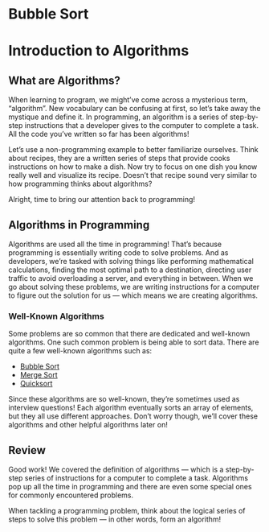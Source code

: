 # Bubble Sort
# Introduction to Algorithms

## What are Algorithms?
When learning to program, we might’ve come across a mysterious term, “algorithm”. New vocabulary can be confusing at first, so let’s take away the mystique and define it. In programming, an algorithm is a series of step-by-step instructions that a developer gives to the computer to complete a task. All the code you’ve written so far has been algorithms!

Let’s use a non-programming example to better familiarize ourselves. Think about recipes, they are a written series of steps that provide cooks instructions on how to make a dish. Now try to focus on one dish you know really well and visualize its recipe. Doesn’t that recipe sound very similar to how programming thinks about algorithms?

Alright, time to bring our attention back to programming!

## Algorithms in Programming
Algorithms are used all the time in programming! That’s because programming is essentially writing code to solve problems. And as developers, we’re tasked with solving things like performing mathematical calculations, finding the most optimal path to a destination, directing user traffic to avoid overloading a server, and everything in between. When we go about solving these problems, we are writing instructions for a computer to figure out the solution for us — which means we are creating algorithms.

### Well-Known Algorithms
Some problems are so common that there are dedicated and well-known algorithms. One such common problem is being able to sort data. There are quite a few well-known algorithms such as:
* [Bubble Sort](https://en.wikipedia.org/wiki/Bubble_sort)
* [Merge Sort](https://en.wikipedia.org/wiki/Merge_sort)
* [Quicksort](https://en.wikipedia.org/wiki/Quicksort)

Since these algorithms are so well-known, they’re sometimes used as interview questions! Each algorithm eventually sorts an array of elements, but they all use different approaches. Don’t worry though, we’ll cover these algorithms and other helpful algorithms later on!

## Review
Good work! We covered the definition of algorithms — which is a step-by-step series of instructions for a computer to complete a task. Algorithms pop up all the time in programming and there are even some special ones for commonly encountered problems.

When tackling a programming problem, think about the logical series of steps to solve this problem — in other words, form an algorithm!
